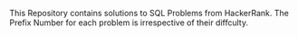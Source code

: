 This Repository contains solutions to SQL Problems from HackerRank. The Prefix Number for each problem is irrespective of their diffculty.
